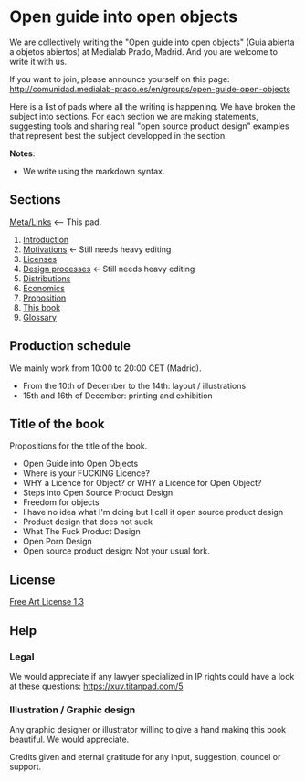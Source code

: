 Open guide into open objects
======================

We are collectively writing the "Open guide into open objects" (Guia abierta a objetos abiertos) at Medialab Prado, Madrid. And you are welcome to write it with us.

If you want to join, please announce yourself on this page:
http://comunidad.medialab-prado.es/en/groups/open-guide-open-objects

Here is a list of pads where all the writing is happening. We have broken the subject into sections. For each section we are making statements, suggesting tools and sharing real "open source product design" examples that represent best the subject developped in the section.

**Notes**: 
 - We write using the markdown syntax.

Sections
-------------

[Meta/Links]( https://mathieugabiot.titanpad.com/39 ) <-- This pad.

1. [Introduction]( https://xuv.titanpad.com/2 )
2. [Motivations]( https://mathieugabiot.titanpad.com/32 ) <-  Still needs heavy editing
3. [Licenses]( https://mathieugabiot.titanpad.com/31 )
4. [Design processes]( https://mathieugabiot.titanpad.com/35 )  <- Still needs heavy editing
5. [Distributions]( https://mathieugabiot.titanpad.com/33 )
6. [Economics]( https://mathieugabiot.titanpad.com/34 )
7. [Proposition]( https://mathieugabiot.titanpad.com/30 )
8. [This book]( https://xuv.titanpad.com/3 )
9. [Glossary]( https://xuv.titanpad.com/1 )


Production schedule
-----------------------------

We mainly work from 10:00 to 20:00 CET (Madrid).

 - From the 10th of December to the 14th: layout / illustrations
 - 15th and 16th of December: printing and exhibition

Title of the book
-----------------------
Propositions for the title of the book.

- Open Guide into Open Objects
- Where is your FUCKING Licence?
- WHY a Licence for Object? or WHY a Licence for Open Object?
- Steps into Open Source Product Design
- Freedom for objects
- I have no idea what I'm doing but I call it open source product design
- Product design that does not suck
- What The Fuck Product Design
- Open Porn Design
- Open source product design: Not your usual fork.

License
-----------
[Free Art License 1.3](http://artlibre.org/licence/lal/en/ )

Help
------

### Legal
We would appreciate if any lawyer specialized in IP rights could have a look at these questions: https://xuv.titanpad.com/5 

### Illustration / Graphic design
Any graphic designer or illustrator willing to give a hand making this book beautiful. We would appreciate.

Credits given and eternal gratitude for any input, suggestion, councel or support.

